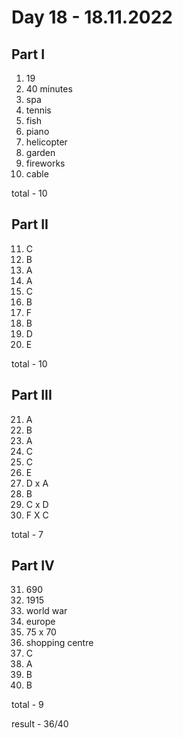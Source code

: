 # Day 18 - 18.11.2022

## Part I

1. 19
2. 40 minutes 
3. spa
4. tennis
5. fish
6. piano
7. helicopter
8. garden
9. fireworks
10. cable

total - 10

## Part II

11. C
12. B
13. A
14. A
15. C
16. B
17. F
18. B
19. D
20. E

total - 10

## Part III

21. A
22. B
23. A
24. C
25. C
26. E
27. D x A
28. B
29. C x D
30. F X C

total - 7

## Part IV

31. 690
32. 1915
33. world war
34. europe
35. 75 x 70
36. shopping centre
37. C
38. A
39. B
40. B

total - 9

result - 36/40